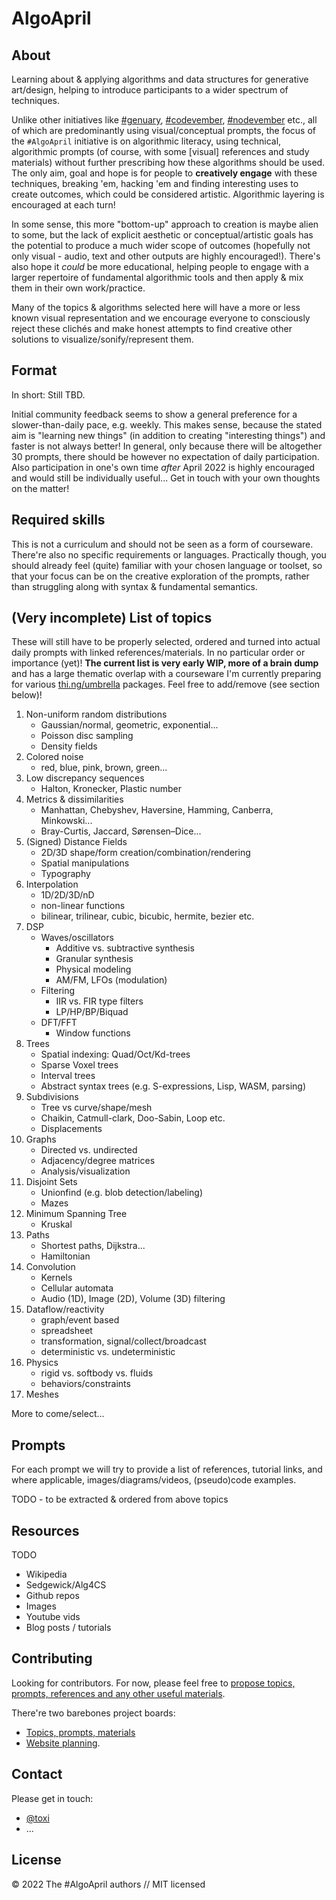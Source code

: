 # AlgoApril

## About

Learning about & applying algorithms and data structures for generative
art/design, helping to introduce participants to a wider spectrum of techniques.

Unlike other initiatives like
[#genuary](https://twitter.com/hashtag/genuary?src=hashtag_click&f=live),
[#codevember](https://twitter.com/hashtag/codevember?src=hashtag_click&f=live),
[#nodevember](https://twitter.com/hashtag/nodevember?src=hashtag_click&f=live)
etc., all of which are predominantly using visual/conceptual prompts, the focus
of the `#AlgoApril` initiative is on algorithmic literacy, using technical,
algorithmic prompts (of course, with some [visual] references and study
materials) without further prescribing how these algorithms should be used. The
only aim, goal and hope is for people to **creatively engage** with these
techniques, breaking 'em, hacking 'em and finding interesting uses to create
outcomes, which could be considered artistic. Algorithmic layering is encouraged
at each turn!

In some sense, this more "bottom-up" approach to creation is maybe alien to
some, but the lack of explicit aesthetic or conceptual/artistic goals
has the potential to produce a much wider scope of outcomes (hopefully not only
visual - audio, text and other outputs are highly encouraged!). There's also
hope it _could_ be more educational, helping people to engage with a larger
repertoire of fundamental algorithmic tools and then apply & mix them in their
own work/practice.

Many of the topics & algorithms selected here will have a more or less known
visual representation and we encourage everyone to consciously reject these
clichés and make honest attempts to find creative other solutions to
visualize/sonify/represent them.

## Format

In short: Still TBD.

Initial community feedback seems to show a general preference for a
slower-than-daily pace, e.g. weekly. This makes sense, because the stated aim is
"learning new things" (in addition to creating "interesting things") and faster
is not always better! In general, only because there will be altogether 30
prompts, there should be however no expectation of daily participation. Also
participation in one's own time _after_ April 2022 is highly encouraged and
would still be individually useful... Get in touch with your own thoughts on the
matter!

## Required skills

This is not a curriculum and should not be seen as a form of courseware.
There're also no specific requirements or languages. Practically though, you
should already feel (quite) familiar with your chosen language or toolset, so
that your focus can be on the creative exploration of the prompts, rather than
struggling along with syntax & fundamental semantics.

## (Very incomplete) List of topics

These will still have to be properly selected, ordered and turned into actual
daily prompts with linked references/materials. In no particular order or
importance (yet)! **The current list is very early WIP, more of a brain dump**
and has a large thematic overlap with a courseware I'm currently preparing for
various [thi.ng/umbrella](https://thi.ng/umbrella) packages. Feel free to
add/remove (see section below)!

1) Non-uniform random distributions
    - Gaussian/normal, geometric, exponential...
    - Poisson disc sampling
    - Density fields
1) Colored noise
    - red, blue, pink, brown, green...
1) Low discrepancy sequences
    - Halton, Kronecker, Plastic number
1) Metrics & dissimilarities
    - Manhattan, Chebyshev, Haversine, Hamming, Canberra, Minkowski...
    - Bray-Curtis, Jaccard, Sørensen–Dice...
1) (Signed) Distance Fields
    - 2D/3D shape/form creation/combination/rendering
    - Spatial manipulations
    - Typography
1) Interpolation
    - 1D/2D/3D/nD
    - non-linear functions
    - bilinear, trilinear, cubic, bicubic, hermite, bezier etc.
1) DSP
    - Waves/oscillators
        - Additive vs. subtractive synthesis
        - Granular synthesis
        - Physical modeling
        - AM/FM, LFOs (modulation)
    - Filtering
        - IIR vs. FIR type filters
        - LP/HP/BP/Biquad
    - DFT/FFT
        - Window functions
1) Trees
    - Spatial indexing: Quad/Oct/Kd-trees
    - Sparse Voxel trees
    - Interval trees
    - Abstract syntax trees (e.g. S-expressions, Lisp, WASM, parsing)
1) Subdivisions
    - Tree vs curve/shape/mesh
    - Chaikin, Catmull-clark, Doo-Sabin, Loop etc.
    - Displacements
1) Graphs
    - Directed vs. undirected
    - Adjacency/degree matrices
    - Analysis/visualization
1) Disjoint Sets
    - Unionfind (e.g. blob detection/labeling)
    - Mazes
1) Minimum Spanning Tree
    - Kruskal
1) Paths
    - Shortest paths, Dijkstra...
    - Hamiltonian
1) Convolution
    - Kernels
    - Cellular automata
    - Audio (1D), Image (2D), Volume (3D) filtering
1) Dataflow/reactivity
    - graph/event based
    - spreadsheet
    - transformation, signal/collect/broadcast
    - deterministic vs. undeterministic
1) Physics
    - rigid vs. softbody vs. fluids
    - behaviors/constraints
1) Meshes

More to come/select...

## Prompts

For each prompt we will try to provide a list of references, tutorial links, and
where applicable, images/diagrams/videos, (pseudo)code examples.

TODO - to be extracted & ordered from above topics

## Resources

TODO

- Wikipedia
- Sedgewick/Alg4CS
- Github repos
- Images
- Youtube vids
- Blog posts / tutorials

## Contributing

Looking for contributors. For now, please feel free to [propose topics, prompts,
references and any other useful materials](https://github.com/algoapril/algoapril-2022/issues).

There're two barebones project boards:

- [Topics, prompts, materials](https://github.com/orgs/algoapril/projects/1)
- [Website planning](https://github.com/orgs/algoapril/projects/2).

## Contact

Please get in touch:

- [@toxi](https://twitter.com/toxi)
- ...

## License

© 2022 The #AlgoApril authors // MIT licensed